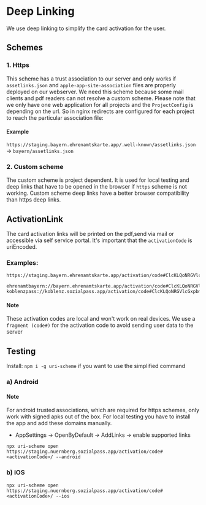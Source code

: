 # Deep Linking

We use deep linking to simplify the card activation for the user.

## Schemes

### 1. Https

This scheme has a trust association to our server and only works if `assetlinks.json` and `apple-app-site-association` files are properly deployed on our webserver.
We need this scheme because some mail clients and pdf readers can not resolve a custom scheme.
Please note that we only have one web application for all projects and the `ProjectConfig` is depending on the url. 
So in nginx redirects are configured for each project to reach the particular association file:

#### Example
`https://staging.bayern.ehrenamtskarte.app/.well-known/assetlinks.json` -> `bayern/assetlinks.json`


### 2. Custom scheme

The custom scheme is project dependent. It is used for local testing and deep links that have to be opened in the browser if `https` scheme is not working.
Custom scheme deep links have a better browser compatibility than https deep links.

## ActivationLink

The card activation links will be printed on the pdf,send via mail or accessible via self service portal. It's important that the `activationCode` is uriEncoded.

### Examples:

```
https://staging.bayern.ehrenamtskarte.app/activation/code#ClcKLQoNRGVlcGxpbmsgVGVzdBCWnQEaGAoCCF0SAwiIORoHCLPPvgEQASoECKiaARIQBuTHyi60o6UC2U439XGLMRoUBzxIAa%2BPG%2Bj%2FIrBzJVTJACh21KA%3D/

ehrenamtbayern://bayern.ehrenamtskarte.app/activation/code#ClcKLQoNRGVlcGxpbmsgVGVzdBCWnQEaGAoCCF0SAwiIORoHCLPPvgEQASoECKiaARIQBuTHyi60o6UC2U439XGLMRoUBzxIAa%2BPG%2Bj%2FIrBzJVTJACh21KA%3D/
koblenzpass://koblenz.sozialpass.app/activation/code#ClcKLQoNRGVlcGxpbmsgVGVzdBCWnQEaGAoCCF0SAwiIORoHCLPPvgEQASoECKiaARIQBuTHyi60o6UC2U439XGLMRoUBzxIAa%2BPG%2Bj%2FIrBzJVTJACh21KA%3D/
```

#### Note
These activation codes are local and won't work on real devices.
We use a `fragment (code#)` for the activation code to avoid sending user data to the server 

## Testing

Install: `npm i -g uri-scheme` if you want to use the simplified command

### a) Android

#### Note
For android trusted associations, which are required for https schemes, only work with signed apks out of the box.
For local testing you have to install the app and add these domains manually.
- AppSettings -> OpenByDefault -> AddLinks -> enable supported links

```
npx uri-scheme open https://staging.nuernberg.sozialpass.app/activation/code#<activationCode>/ --android
```


### b) iOS
```
npx uri-scheme open https://staging.nuernberg.sozialpass.app/activation/code#<activationCode>/ --ios
```



